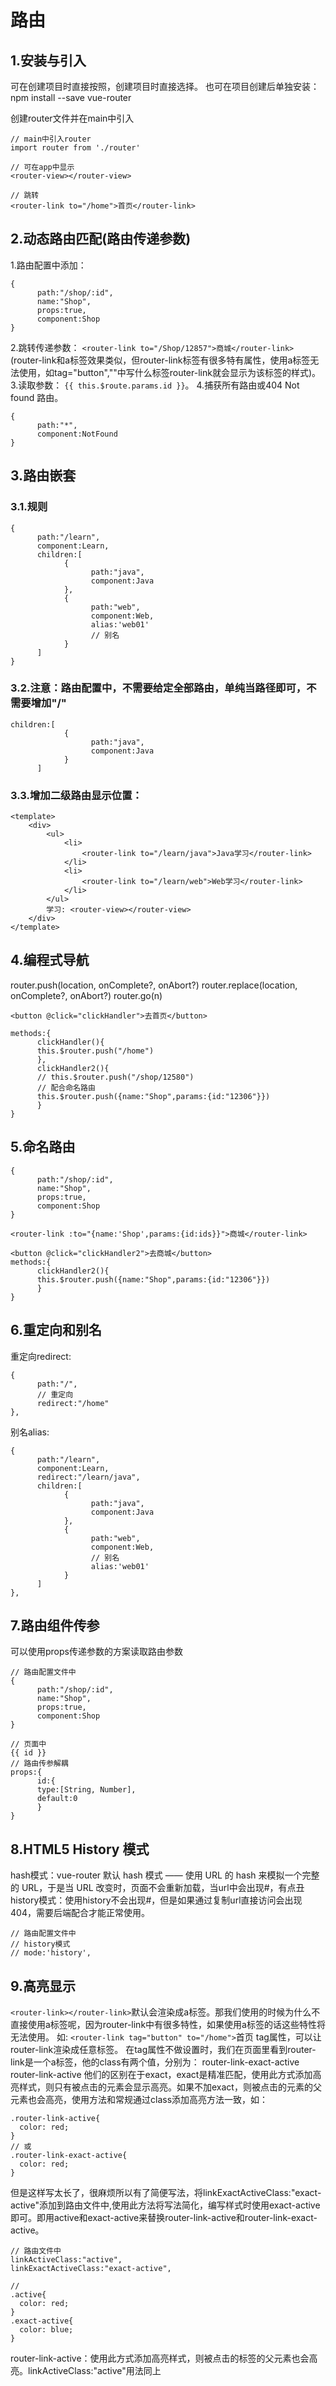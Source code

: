# 路由
## 1.安装与引入
可在创建项目时直接按照，创建项目时直接选择。
也可在项目创建后单独安装：
npm install --save vue-router

创建router文件并在main中引入
```
// main中引入router
import router from './router'

// 可在app中显示
<router-view></router-view>

// 跳转
<router-link to="/home">首页</router-link>
```
## 2.动态路由匹配(路由传递参数)
1.路由配置中添加：
```
{
      path:"/shop/:id",
      name:"Shop",
      props:true,
      component:Shop
}
```
2.跳转传递参数：
`<router-link to="/Shop/12857">商城</router-link>`
(router-link和a标签效果类似，但router-link标签有很多特有属性，使用a标签无法使用，如tag="button",""中写什么标签router-link就会显示为该标签的样式)。
3.读取参数：
`{{ this.$route.params.id }}`。
4.捕获所有路由或404 Not found 路由。
```
{
      path:"*",
      component:NotFound
}
```
## 3.路由嵌套
### 3.1.规则
```
{
      path:"/learn",
      component:Learn,
      children:[
            {
                  path:"java",
                  component:Java
            },
            {
                  path:"web",
                  component:Web,
                  alias:'web01'
                  // 别名
            }
      ]
}
```
### 3.2.注意：路由配置中，不需要给定全部路由，单纯当路径即可，不需要增加"/"
```
children:[
            {
                  path:"java",
                  component:Java
            }
      ]
```
### 3.3.增加二级路由显示位置：
```
<template>
    <div>
        <ul>
            <li>
                <router-link to="/learn/java">Java学习</router-link>
            </li>
            <li>
                <router-link to="/learn/web">Web学习</router-link>
            </li>
        </ul>
        学习: <router-view></router-view>
    </div>
</template>
```
## 4.编程式导航
router.push(location, onComplete?, onAbort?)
router.replace(location, onComplete?, onAbort?)
router.go(n)
```
<button @click="clickHandler">去首页</button>

methods:{
      clickHandler(){
      this.$router.push("/home")
      },
      clickHandler2(){
      // this.$router.push("/shop/12580")
      // 配合命名路由
      this.$router.push({name:"Shop",params:{id:"12306"}})
      }
}
```
## 5.命名路由
```
{
      path:"/shop/:id",
      name:"Shop",
      props:true,
      component:Shop
}

<router-link :to="{name:'Shop',params:{id:ids}}">商城</router-link>

<button @click="clickHandler2">去商城</button>
methods:{
      clickHandler2(){
      this.$router.push({name:"Shop",params:{id:"12306"}})
      }
}
```
## 6.重定向和别名
重定向redirect:
```
{
      path:"/",
      // 重定向
      redirect:"/home"
},
```
别名alias:
```
{
      path:"/learn",
      component:Learn,
      redirect:"/learn/java",
      children:[
            {
                  path:"java",
                  component:Java
            },
            {
                  path:"web",
                  component:Web,
                  // 别名
                  alias:'web01'
            }
      ]
},
```
## 7.路由组件传参
可以使用props传递参数的方案读取路由参数
```
// 路由配置文件中
{
      path:"/shop/:id",
      name:"Shop",
      props:true,
      component:Shop
}

// 页面中
{{ id }}
// 路由传参解耦
props:{
      id:{
      type:[String, Number],
      default:0
      }
}
```
## 8.HTML5 History 模式
hash模式：vue-router 默认 hash 模式 —— 使用 URL 的 hash 来模拟一个完整的 URL，于是当 URL 改变时，页面不会重新加载，当url中会出现#，有点丑
history模式：使用history不会出现#，但是如果通过复制url直接访问会出现404，需要后端配合才能正常使用。
```
// 路由配置文件中
// history模式
// mode:'history',
```
## 9.高亮显示
`<router-link></router-link>`默认会渲染成a标签。那我们使用的时候为什么不直接使用a标签呢，因为router-link中有很多特性，如果使用a标签的话这些特性将无法使用。
如: `<router-link tag="button" to="/home">`首页</router-link>
tag属性，可以让router-link渲染成任意标签。
在tag属性不做设置时，我们在页面里看到router-link是一个a标签，他的class有两个值，分别为：
router-link-exact-active
router-link-active
他们的区别在于exact，exact是精准匹配，使用此方式添加高亮样式，则只有被点击的元素会显示高亮。如果不加exact，则被点击的元素的父元素也会高亮，使用方法和常规通过class添加高亮方法一致，如：
```
.router-link-active{
  color: red;
}
// 或
.router-link-exact-active{
  color: red;
}
```
但是这样写太长了，很麻烦所以有了简便写法，将linkExactActiveClass:"exact-active"添加到路由文件中,使用此方法将写法简化，编写样式时使用exact-active即可。即用active和exact-active来替换router-link-active和router-link-exact-active。
```
// 路由文件中
linkActiveClass:"active",
linkExactActiveClass:"exact-active",

// 
.active{
  color: red;
}
.exact-active{
  color: blue;
}
```
router-link-active：使用此方式添加高亮样式，则被点击的标签的父元素也会高亮。linkActiveClass:"active"用法同上